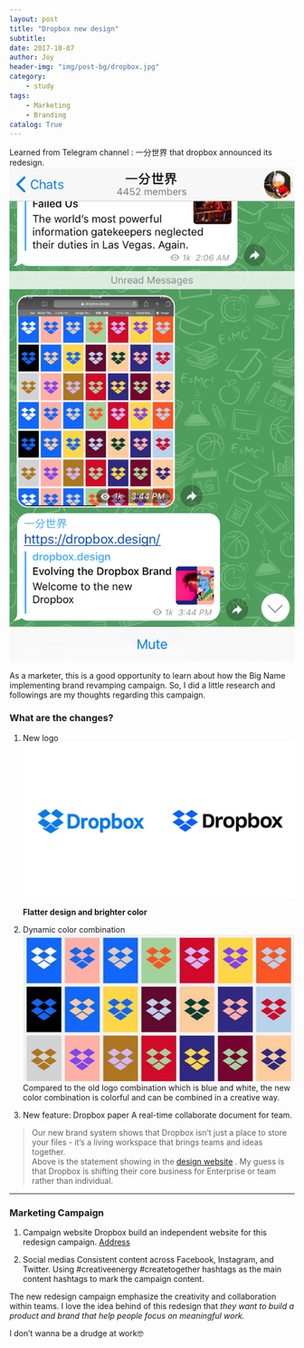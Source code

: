 ```yaml
---
layout: post
title: "Dropbox new design"
subtitle:
date: 2017-10-07
author: Joy
header-img: "img/post-bg/dropbox.jpg"
category:
    - study
tags:
    - Marketing
    - Branding
catalog: True
---
```


Learned from Telegram channel : 一分世界 that dropbox announced its redesign.
![](/img/in-post/post-dropbox-redesign/telegram.jpg)

As a marketer, this is a good opportunity to learn about how the Big Name implementing brand revamping campaign. So, I did a little research and followings are my thoughts regarding this campaign.

### What are the changes?

1. New logo
![](/img/in-post/post-dropbox-redesign/logo.jpg)

     **Flatter design and brighter color**

2. Dynamic color combination
![](/img/in-post/post-dropbox-redesign/color.jpg)
Compared to the old logo combination which is blue and white, the new color combination is colorful and can be combined in a creative way.

3. New feature: Dropbox paper
A real-time collaborate document for team.
> Our new brand system shows that Dropbox isn’t just a place to store your files - it’s a living workspace that brings teams and ideas together.  
Above is the statement showing in the [design website](https://dropbox.design) . My guess is that Dropbox is shifting their core business for Enterprise or team rather than individual.

- - - -

### Marketing Campaign

1. Campaign website
Dropbox build an independent website for this redesign campaign.
[Address](https://dropbox.design)

2. Social medias
Consistent content across Facebook, Instagram, and Twitter.
Using #creativeenergy
#createtogether hashtags as the main content hashtags to mark the campaign content.

The new redesign campaign emphasize the creativity and collaboration within teams. I love the idea behind of this redesign that *they want to build a product and brand that help people focus on meaningful work.*

I don’t wanna be a drudge at work🤓
